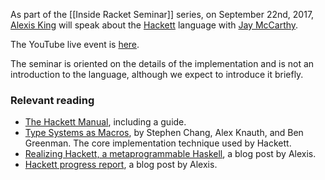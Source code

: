 As part of the [[Inside Racket Seminar]] series, on September 22nd, 2017, [Alexis King](https://lexi-lambda.github.io) will speak about the [Hackett](https://github.com/lexi-lambda/hackett) language with [Jay McCarthy](http://jeapostrophe.github.io).

The YouTube live event is [here](https://www.youtube.com/watch?v=3xFWcNarb3Q).

The seminar is oriented on the details of the implementation and is not an introduction to the language, although we expect to introduce it briefly.

### Relevant reading

* [The Hackett Manual](http://docs.racket-lang.org/hackett/index.html), including a guide.
* [Type Systems as Macros](http://www.ccs.neu.edu/home/stchang/pubs/ckg-popl2017.pdf), by 
Stephen Chang, Alex Knauth, and Ben Greenman. The core implementation technique used by Hackett.
* [Realizing Hackett, a metaprogrammable Haskell](https://lexi-lambda.github.io/blog/2017/05/27/realizing-hackett-a-metaprogrammable-haskell/), a blog post by Alexis.
* [Hackett progress report](https://lexi-lambda.github.io/blog/2017/08/28/hackett-progress-report-documentation-quality-of-life-and-snake/), a blog post by Alexis.
